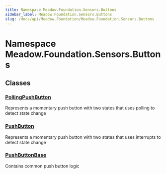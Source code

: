 ```yaml
---
title: Namespace Meadow.Foundation.Sensors.Buttons
sidebar_label: Meadow.Foundation.Sensors.Buttons
slug: /docs/api/Meadow.Foundation/Meadow.Foundation.Sensors.Buttons
---
```

# Namespace Meadow.Foundation.Sensors.Buttons
## Classes
### [PollingPushButton](../Meadow.Foundation.Sensors.Buttons/PollingPushButton)
Represents a momentary push button with two states that uses polling to detect state change
### [PushButton](../Meadow.Foundation.Sensors.Buttons/PushButton)
Represents a momentary push button with two states that uses interrupts to detect state change
### [PushButtonBase](../Meadow.Foundation.Sensors.Buttons/PushButtonBase)
Contains common push button logic
